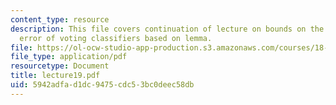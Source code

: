 ```yaml
---
content_type: resource
description: This file covers continuation of lecture on bounds on the generalization
  error of voting classifiers based on lemma.
file: https://ol-ocw-studio-app-production.s3.amazonaws.com/courses/18-465-topics-in-statistics-statistical-learning-theory-spring-2007/5942adfad1dc9475cdc53bc0deec58db_lecture19.pdf
file_type: application/pdf
resourcetype: Document
title: lecture19.pdf
uid: 5942adfa-d1dc-9475-cdc5-3bc0deec58db
---
```

